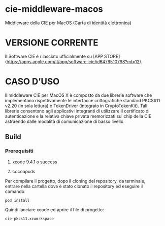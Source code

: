 # cie-middleware-macos
Middleware della CIE per MacOS (Carta di identità elettronica) 

# VERSIONE CORRENTE

Il Software CIE è rilasciato ufficialmente su [APP STORE] (https://apps.apple.com/it/app/software-cie/id6476510798?mt=12).


# CASO D’USO

Il middleware CIE per MacOS X è composto da due librerie software che implementano rispettivamente le interfacce crittografiche standard PKCS#11 v2.20 (in sola lettura) e TokenDriver (integrato in CryptoTokenKit). 
Tali librerie consentono agli applicativi integranti di utilizzare il certificato di autenticazione e la relativa chiave privata memorizzati sul chip della CIE astraendo dalle modalità di comunicazione di basso livello.

## Build

### Prerequisiti

1. xcode 9.4.1 o success

2. cocoapods

Per compilare il progetto, dopo il cloning del repository, da terminale, entrare nella cartella dove è stato clonato il repository ed eseguire il comando:

```
pod install
```

Quindi lanciare xcode ed aprire il file di progetto:

```
cie-pkcs11.xcworkspace
```



